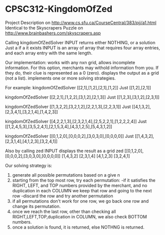 # CPSC312-KingdomOfZed

Project Description on http://www.cs.sfu.ca/CourseCentral/383/pjj/a1.html
Identical to the Skyscrapers Puzzle on http://www.brainbashers.com/skyscrapers.asp

Calling kingdomOfZedSolver INPUT returns either NOTHING, or a solution Just a if a it exists
INPUT is an array of array that requires four array entries, and each array entry with the same length.

Our implementation: 
works with any nxn grid, 
allows incomplete information. For this option, merchants may withold information from you. If they do, their clue is represented as a 0 (zero). 
displays the output as a grid (not a list).
implements one or more solving strategies.

For example: 
kingdomOfZedSolver [[2,1],[1,2],[2,1],[1,2]]
Just [[1,2],[2,1]]

kingdomOfZedSolver [[2,2,1],[1,2,2],[3,1,2],[2,1,3]]
Just [[1,2,3],[3,1,2],[2,3,1]]

kingdomOfZedSolver [[1,3,2,2],[3,2,1,2],[2,2,1,3],[2,2,3,1]]
Just [[4,1,3,2],[2,3,4,1],[3,2,1,4],[1,4,2,3]]

kingdomOfZedSolver [[4,2,2,1,3],[2,3,2,1,4],[2,5,2,2,1],[1,2,2,2,4]]
Just [[1,2,4,5,3],[3,5,2,4,1],[2,1,5,3,4],[4,3,1,2,5],[5,4,3,1,2]]

kingdomOfZedSolver [[0,1,2,0],[0,0,0,2],[3,0,3,0],[0,0,0,0]]
Just [[1,4,3,2],[2,3,1,4],[4,1,2,3],[3,2,4,1]]

Also by calling zed INPUT displays the result as a grid 
zed [[0,1,2,0],[0,0,0,2],[3,0,3,0],[0,0,0,0]]
[1,4,3,2]
[2,3,1,4]
[4,1,2,3]
[3,2,4,1]



Our solving strategy is:
1) generate all possible permutations based on a give n
2) starting from the top most row, try each permutation:
     -if it satisfies the RIGHT, LEFT, and TOP numbers provided by the merchant, and no duplication in each COLUMN
      we keep that row and going to the next row
     -discard the row and try another permutation
3) if all permutations don't work for one row, we go back one row and change its permutation.
4) once we reach the last row, other than checking all RIGHT,LEFT,TOP,duplication in COLUMN, we also check BOTTOM numbers.
5) once a solution is found, it is returned, else NOTHNG is returned.

